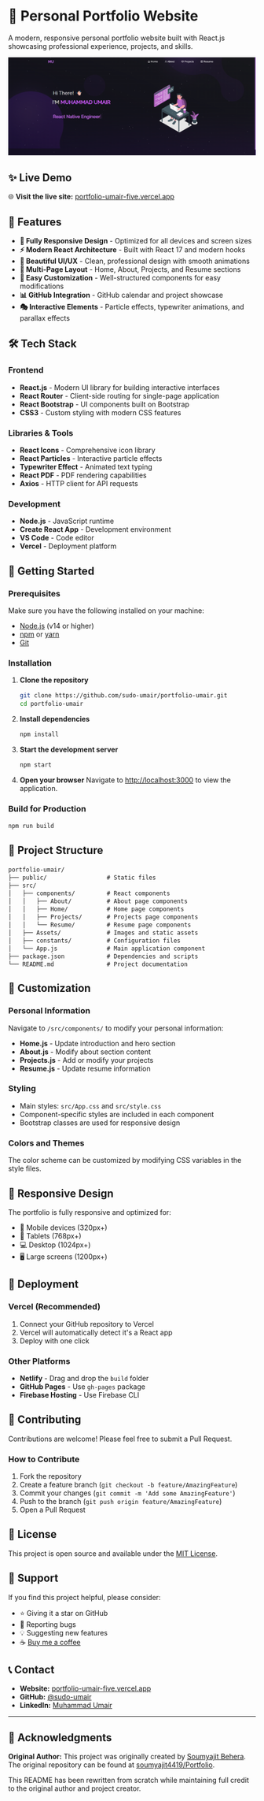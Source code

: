 # 🚀 Personal Portfolio Website

A modern, responsive personal portfolio website built with React.js showcasing professional experience, projects, and skills.

![Portfolio Preview](./Images/readme-img.png)

## ✨ Live Demo

🌐 **Visit the live site:** [portfolio-umair-five.vercel.app](https://portfolio-umair-five.vercel.app/)

## 🎯 Features

- **📱 Fully Responsive Design** - Optimized for all devices and screen sizes
- **⚡ Modern React Architecture** - Built with React 17 and modern hooks
- **🎨 Beautiful UI/UX** - Clean, professional design with smooth animations
- **📄 Multi-Page Layout** - Home, About, Projects, and Resume sections
- **🔧 Easy Customization** - Well-structured components for easy modifications
- **📊 GitHub Integration** - GitHub calendar and project showcase
- **🎭 Interactive Elements** - Particle effects, typewriter animations, and parallax effects

## 🛠️ Tech Stack

### Frontend

- **React.js** - Modern UI library for building interactive interfaces
- **React Router** - Client-side routing for single-page application
- **React Bootstrap** - UI components built on Bootstrap
- **CSS3** - Custom styling with modern CSS features

### Libraries & Tools

- **React Icons** - Comprehensive icon library
- **React Particles** - Interactive particle effects
- **Typewriter Effect** - Animated text typing
- **React PDF** - PDF rendering capabilities
- **Axios** - HTTP client for API requests

### Development

- **Node.js** - JavaScript runtime
- **Create React App** - Development environment
- **VS Code** - Code editor
- **Vercel** - Deployment platform

## 🚀 Getting Started

### Prerequisites

Make sure you have the following installed on your machine:

- [Node.js](https://nodejs.org/) (v14 or higher)
- [npm](https://www.npmjs.com/) or [yarn](https://yarnpkg.com/)
- [Git](https://git-scm.com/)

### Installation

1. **Clone the repository**

   ```bash
   git clone https://github.com/sudo-umair/portfolio-umair.git
   cd portfolio-umair
   ```

2. **Install dependencies**

   ```bash
   npm install
   ```

3. **Start the development server**

   ```bash
   npm start
   ```

4. **Open your browser**
   Navigate to [http://localhost:3000](http://localhost:3000) to view the application.

### Build for Production

```bash
npm run build
```

## 📁 Project Structure

```
portfolio-umair/
├── public/                 # Static files
├── src/
│   ├── components/         # React components
│   │   ├── About/          # About page components
│   │   ├── Home/           # Home page components
│   │   ├── Projects/       # Projects page components
│   │   └── Resume/         # Resume page components
│   ├── Assets/             # Images and static assets
│   ├── constants/          # Configuration files
│   └── App.js              # Main application component
├── package.json            # Dependencies and scripts
└── README.md               # Project documentation
```

## 🎨 Customization

### Personal Information

Navigate to `/src/components/` to modify your personal information:

- **Home.js** - Update introduction and hero section
- **About.js** - Modify about section content
- **Projects.js** - Add or modify your projects
- **Resume.js** - Update resume information

### Styling

- Main styles: `src/App.css` and `src/style.css`
- Component-specific styles are included in each component
- Bootstrap classes are used for responsive design

### Colors and Themes

The color scheme can be customized by modifying CSS variables in the style files.

## 📱 Responsive Design

The portfolio is fully responsive and optimized for:

- 📱 Mobile devices (320px+)
- 📱 Tablets (768px+)
- 💻 Desktop (1024px+)
- 🖥️ Large screens (1200px+)

## 🚀 Deployment

### Vercel (Recommended)

1. Connect your GitHub repository to Vercel
2. Vercel will automatically detect it's a React app
3. Deploy with one click

### Other Platforms

- **Netlify** - Drag and drop the `build` folder
- **GitHub Pages** - Use `gh-pages` package
- **Firebase Hosting** - Use Firebase CLI

## 🤝 Contributing

Contributions are welcome! Please feel free to submit a Pull Request.

### How to Contribute

1. Fork the repository
2. Create a feature branch (`git checkout -b feature/AmazingFeature`)
3. Commit your changes (`git commit -m 'Add some AmazingFeature'`)
4. Push to the branch (`git push origin feature/AmazingFeature`)
5. Open a Pull Request

## 📄 License

This project is open source and available under the [MIT License](LICENSE).

## 🙏 Support

If you find this project helpful, please consider:

- ⭐ Giving it a star on GitHub
- 🐛 Reporting bugs
- 💡 Suggesting new features
- ☕ [Buy me a coffee](https://www.buymeacoffee.com/sudo-umair)

## 📞 Contact

- **Website:** [portfolio-umair-five.vercel.app](https://portfolio-umair-five.vercel.app/)
- **GitHub:** [@sudo-umair](https://github.com/sudo-umair)
- **LinkedIn:** [Muhammad Umair](https://linkedin.com/in/sudo-umair)

---

## 🙏 Acknowledgments

**Original Author:** This project was originally created by [Soumyajit Behera](https://github.com/soumyajit4419). The original repository can be found at [soumyajit4419/Portfolio](https://github.com/soumyajit4419/Portfolio).

This README has been rewritten from scratch while maintaining full credit to the original author and project creator.

